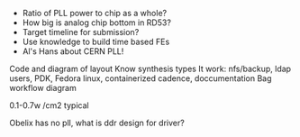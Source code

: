 - Ratio of PLL power to chip as a whole?
- How big is analog chip bottom in RD53?
- Target timeline for submission?
- Use knowledge to build time based FEs
- Al's Hans about CERN PLL!



Code and diagram of layout
Know synthesis types
It work: nfs/backup, ldap users, PDK, Fedora linux, containerized cadence, doccumentation
Bag workflow diagram

0.1-0.7w /cm2 typical


Obelix has no pll, what is ddr design for driver?